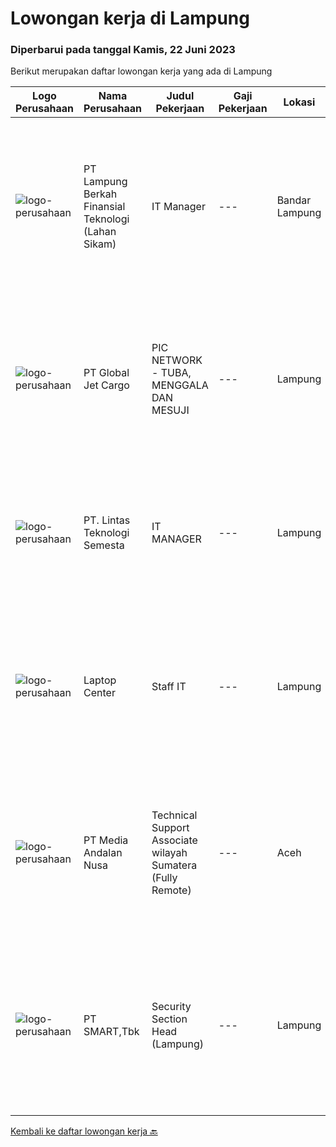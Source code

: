 
  # Lowongan kerja di Lampung

  ### Diperbarui pada tanggal Kamis, 22 Juni 2023

  Berikut merupakan daftar lowongan kerja yang ada di Lampung

  |Logo Perusahaan | Nama Perusahaan | Judul Pekerjaan | Gaji Pekerjaan | Lokasi | Deskripsi | Tanggal diunggah | Pranala |
  | -------------- | --------------- | --------------- | --------- | --------- | -------------- | ------- | ----------- |
  |![logo-perusahaan](https://image-service-cdn.seek.com.au/2f6393084cee96ad38295a3fd8b9381ee0b8011b/ee4dce1061f3f616224767ad58cb2fc751b8d2dc)|PT Lampung Berkah Finansial Teknologi (Lahan Sikam)|IT Manager|---|Bandar Lampung|Job Requirement : Pengalaman Minimal 3 Tahun di bidang TI sebagai IT Manager Memiliki pemahaman yang kuat dan pengalaman dalam mengelola infrastruktur...|Senin, 19 Juni 2023|https://www.jobstreet.co.id/id/job/it-manager-4377613?token=0~6af2f5fb-0faf-42e5-9cbe-c1819c9aa333&sectionRank=1&jobId=jobstreet-id-job-4377613|
|![logo-perusahaan](https://image-service-cdn.seek.com.au/f56835d296502832126849ef876003dc855cf918/ee4dce1061f3f616224767ad58cb2fc751b8d2dc)|PT Global Jet Cargo|PIC NETWORK - TUBA, MENGGALA DAN MESUJI|---|Lampung|Usia maksimal 40 tahun Pendidikan minimal D3 semua jurusan Pengalaman di bidang Jasa Logistik minimal 2 tahun Mempunyai pengalaman membuka outlet...|Kamis, 15 Juni 2023|https://www.jobstreet.co.id/id/job/pic-network-tuba-menggala-dan-mesuji-4374024?token=0~6af2f5fb-0faf-42e5-9cbe-c1819c9aa333&sectionRank=2&jobId=jobstreet-id-job-4374024|
|![logo-perusahaan](https://i.ibb.co/sqvTCh9/112815900-stock-vector-no-image-available-icon-flat-vector.webp)|PT. Lintas Teknologi Semesta|IT MANAGER|---|Lampung|Job Description Manage and lead corporate IT teams to deliver stable and solutive IT solutions Ensure that the day-to-day IT operations running...|Sabtu, 10 Juni 2023|https://www.jobstreet.co.id/id/job/it-manager-4366899?token=0~6af2f5fb-0faf-42e5-9cbe-c1819c9aa333&sectionRank=3&jobId=jobstreet-id-job-4366899|
|![logo-perusahaan](https://i.ibb.co/sqvTCh9/112815900-stock-vector-no-image-available-icon-flat-vector.webp)|Laptop Center|Staff IT|---|Lampung|Kualifikasi Lulusan SMK (TKJ/MM) Usia 18 sampai dengan 24 Tahun Freshgraduate dipersilahkan melamar Mengetahui basic laptop /PC Tertarik didunia IT...|Jumat, 02 Juni 2023|https://www.jobstreet.co.id/id/job/staff-it-4357236?token=0~6af2f5fb-0faf-42e5-9cbe-c1819c9aa333&sectionRank=4&jobId=jobstreet-id-job-4357236|
|![logo-perusahaan](https://image-service-cdn.seek.com.au/0d02503a566e908a8dd395afba4eec4e9415d07e/ee4dce1061f3f616224767ad58cb2fc751b8d2dc)|PT Media Andalan Nusa|Technical Support Associate wilayah Sumatera (Fully Remote)|---|Aceh|Job Description: Melaksanakan survey Melaksanakan instalasi atau pemasangan jaringan Handling and Troubleshooting Melaksanakan maintenance atau...|Kamis, 25 Mei 2023|https://www.jobstreet.co.id/id/job/technical-support-associate-wilayah-sumatera-fully-remote-4346997?token=0~6af2f5fb-0faf-42e5-9cbe-c1819c9aa333&sectionRank=5&jobId=jobstreet-id-job-4346997|
|![logo-perusahaan](https://image-service-cdn.seek.com.au/e0f2789e04f1707f717e820cb0fceb109a953b16/ee4dce1061f3f616224767ad58cb2fc751b8d2dc)|PT SMART,Tbk|Security Section Head (Lampung)|---|Lampung|Membantu Departmen Head dalam tugas pengamanan perusahaan Membuat perencanakaan tugas anggota pengamanan Mengorganisir anggota dalam menjalankan tugas...|Jumat, 26 Mei 2023|https://www.jobstreet.co.id/id/job/security-section-head-lampung-4348489?token=0~6af2f5fb-0faf-42e5-9cbe-c1819c9aa333&sectionRank=6&jobId=jobstreet-id-job-4348489|


  [Kembali ke daftar lowongan kerja 🔙](../README.md#daftar-lowongan-kerja)
  